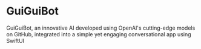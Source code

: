 # GuiGuiBot
GuiGuiBot, an innovative AI developed using OpenAI's cutting-edge models on GitHub, integrated into a simple yet engaging conversational app using SwiftUI
